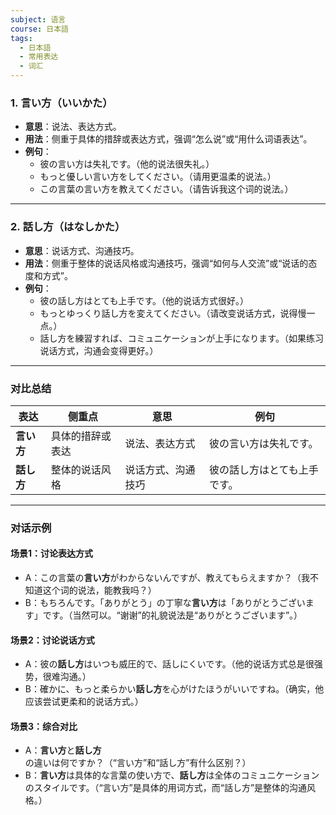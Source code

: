```yaml
---
subject: 语言
course: 日本語
tags:
  - 日本語
  - 常用表达
  - 词汇
---
```

### 1. **言い方（いいかた）**

- **意思**：说法、表达方式。
- **用法**：侧重于具体的措辞或表达方式，强调“怎么说”或“用什么词语表达”。
- **例句**：
    - 彼の言い方は失礼です。（他的说法很失礼。）
    - もっと優しい言い方をしてください。（请用更温柔的说法。）
    - この言葉の言い方を教えてください。（请告诉我这个词的说法。）

---

### 2. **話し方（はなしかた）**

- **意思**：说话方式、沟通技巧。
- **用法**：侧重于整体的说话风格或沟通技巧，强调“如何与人交流”或“说话的态度和方式”。
- **例句**：
    - 彼の話し方はとても上手です。（他的说话方式很好。）
    - もっとゆっくり話し方を変えてください。（请改变说话方式，说得慢一点。）
    - 話し方を練習すれば、コミュニケーションが上手になります。（如果练习说话方式，沟通会变得更好。）

---

### 对比总结

|**表达**|**侧重点**|**意思**|**例句**|
|---|---|---|---|
|**言い方**|具体的措辞或表达|说法、表达方式|彼の言い方は失礼です。|
|**話し方**|整体的说话风格|说话方式、沟通技巧|彼の話し方はとても上手です。|

---

### 对话示例

#### 场景1：讨论表达方式

- A：この言葉の**言い方**がわからないんですが、教えてもらえますか？（我不知道这个词的说法，能教我吗？）
- B：もちろんです。「ありがとう」の丁寧な**言い方**は「ありがとうございます」です。（当然可以。“谢谢”的礼貌说法是“ありがとうございます”。）

#### 场景2：讨论说话方式

- A：彼の**話し方**はいつも威圧的で、話しにくいです。（他的说话方式总是很强势，很难沟通。）
- B：確かに、もっと柔らかい**話し方**を心がけたほうがいいですね。（确实，他应该尝试更柔和的说话方式。）

#### 场景3：综合对比

- A：**言い方**と**話し方**の違いは何ですか？（“言い方”和“話し方”有什么区别？）
- B：**言い方**は具体的な言葉の使い方で、**話し方**は全体のコミュニケーションのスタイルです。（“言い方”是具体的用词方式，而“話し方”是整体的沟通风格。）